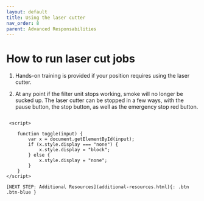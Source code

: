 ```yaml
---
layout: default
title: Using the laser cutter
nav_order: 8
parent: Advanced Responsabilities
---
```


# How to run laser cut jobs

1. Hands-on training is provided if your position requires using the laser cutter.

2. At any point if the filter unit stops working, smoke will no longer be sucked up. The laser cutter can be stopped in a few ways, with the pause button, the stop button, as well as the emergency stop red button. 


```

 <script>  

    function toggle(input) {
        var x = document.getElementById(input);
        if (x.style.display === "none") {
            x.style.display = "block";
        } else {
            x.style.display = "none";
        }
    }
</script>

[NEXT STEP: Additional Resources](additional-resources.html){: .btn .btn-blue }

